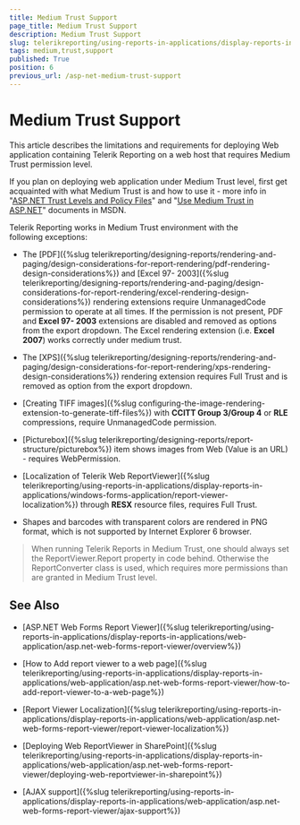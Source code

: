 ```yaml
---
title: Medium Trust Support
page_title: Medium Trust Support 
description: Medium Trust Support
slug: telerikreporting/using-reports-in-applications/display-reports-in-applications/web-application/medium-trust-support
tags: medium,trust,support
published: True
position: 6
previous_url: /asp-net-medium-trust-support
---
```


# Medium Trust Support

This article describes the limitations and requirements for deploying Web application containing Telerik Reporting on a web host that requires Medium Trust permission level.

If you plan on deploying web application under Medium Trust level, first get acquainted with what Medium Trust is and how to use it - more info in "[ASP.NET Trust Levels and Policy Files](http://msdn.microsoft.com/en-us/library/wyts434y.aspx)" and "[Use Medium Trust in ASP.NET](http://msdn2.microsoft.com/en-us/library/ms998341.aspx)" documents in MSDN. 

Telerik Reporting works in Medium Trust environment with the following exceptions:

* The [PDF]({%slug telerikreporting/designing-reports/rendering-and-paging/design-considerations-for-report-rendering/pdf-rendering-design-considerations%}) and [Excel 97- 2003]({%slug telerikreporting/designing-reports/rendering-and-paging/design-considerations-for-report-rendering/excel-rendering-design-considerations%}) rendering extensions require UnmanagedCode permission to operate at all times. If the permission is not present, PDF and __Excel 97- 2003__ extensions are disabled and removed as options from the export dropdown. The Excel rendering extension (i.e. __Excel 2007__) works correctly under medium trust. 

* The [XPS]({%slug telerikreporting/designing-reports/rendering-and-paging/design-considerations-for-report-rendering/xps-rendering-design-considerations%}) rendering extension requires Full Trust and is removed as option from the export dropdown. 

*  [Creating TIFF images]({%slug configuring-the-image-rendering-extension-to-generate-tiff-files%}) with __CCITT Group 3/Group 4__ or __RLE__ compressions, require UnmanagedCode permission. 

* [Picturebox]({%slug telerikreporting/designing-reports/report-structure/picturebox%}) item shows images from Web (Value is an URL) - requires WebPermission. 

* [Localization of Telerik Web ReportViewer]({%slug telerikreporting/using-reports-in-applications/display-reports-in-applications/windows-forms-application/report-viewer-localization%}) through __RESX__  resource files, requires Full Trust. 

* Shapes and barcodes with transparent colors are rendered in PNG format, which is not supported by Internet Explorer 6 browser.

> When running Telerik Reports in Medium Trust, one should always set the ReportViewer.Report property in code behind. Otherwise the ReportConverter class is used, which requires more permissions than are granted in Medium Trust level.

## See Also

* [ASP.NET Web Forms Report Viewer]({%slug telerikreporting/using-reports-in-applications/display-reports-in-applications/web-application/asp.net-web-forms-report-viewer/overview%})

* [How to Add report viewer to a web page]({%slug telerikreporting/using-reports-in-applications/display-reports-in-applications/web-application/asp.net-web-forms-report-viewer/how-to-add-report-viewer-to-a-web-page%})

* [Report Viewer Localization]({%slug telerikreporting/using-reports-in-applications/display-reports-in-applications/web-application/asp.net-web-forms-report-viewer/report-viewer-localization%})

* [Deploying Web ReportViewer in SharePoint]({%slug telerikreporting/using-reports-in-applications/display-reports-in-applications/web-application/asp.net-web-forms-report-viewer/deploying-web-reportviewer-in-sharepoint%})

* [AJAX support]({%slug telerikreporting/using-reports-in-applications/display-reports-in-applications/web-application/asp.net-web-forms-report-viewer/ajax-support%})

